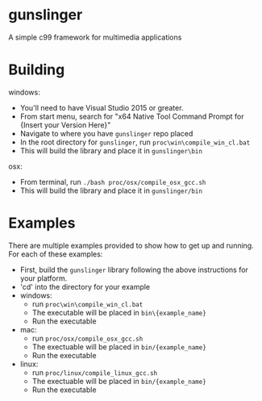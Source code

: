 # gunslinger

A simple c99 framework for multimedia applications

# Building

windows: 
  - You'll need to have Visual Studio 2015 or greater.
  - From start menu, search for "x64 Native Tool Command Prompt for {Insert your Version Here}"
  - Navigate to where you have `gunslinger` repo placed
  - In the root directory for `gunslinger`, run `proc\win\compile_win_cl.bat`
  - This will build the library and place it in `gunslinger\bin`
  
 osx: 
  - From terminal, run `./bash proc/osx/compile_osx_gcc.sh`
  - This will build the library and place it in `gunslinger/bin`

# Examples

There are multiple examples provided to show how to get up and running. For each of these examples: 
  - First, build the `gunslinger` library following the above instructions for your platform.
  - 'cd' into the directory for your example
  - windows: 
    - run `proc\win\compile_win_cl.bat`
    - The executable will be placed in `bin\{example_name}`
    - Run the executable
  - mac: 
    - run `proc/osx/compile_osx_gcc.sh`
    - The exectuable will be placed in `bin/{example_name}`
    - Run the executable
  - linux: 
    - run `proc/linux/compile_linux_gcc.sh`
    - The exectuable will be placed in `bin/{example_name}`
    - Run the executable

